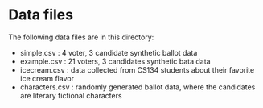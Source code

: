 # Data files

The following data files are in this directory:

* simple.csv :  4 voter, 3 candidate synthetic ballot data
* example.csv : 21 voters, 3 candidates synthetic bata data
* icecream.csv :  data collected from CS134 students about their favorite ice cream flavor
* characters.csv : randomly generated ballot data, where the candidates are literary fictional characters
